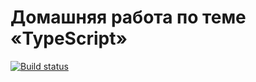# Домашняя работа по теме «TypeScript»
[![Build status](https://ci.appveyor.com/api/projects/status/8brg2r8pb9n34177?svg=true)](https://ci.appveyor.com/project/Votchitsev/ajs-homeworks-typescript)
